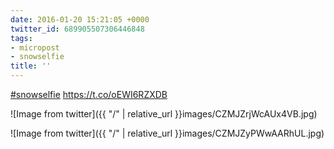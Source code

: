 ```yaml
---
date: 2016-01-20 15:21:05 +0000
twitter_id: 689905507306446848
tags:
- micropost
- snowselfie
title: ''
---
```


[#snowselfie](https://twitter.com/hashtag/snowselfie) https://t.co/oEWI6RZXDB

![Image from twitter]({{ "/" | relative_url  }}images/CZMJZrjWcAUx4VB.jpg)

![Image from twitter]({{ "/" | relative_url  }}images/CZMJZyPWwAARhUL.jpg)
